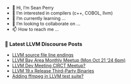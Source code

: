 - 👋 Hi, I’m Sean Perry
- 👀 I’m interested in compilers (c++, COBOL, llvm)
- 🌱 I’m currently learning ...
- 💞️ I’m looking to collaborate on ...
- 📫 How to reach me ...

<!---
s66perry/s66perry is a ✨ special ✨ repository because its `README.md` (this file) appears on your GitHub profile.
You can click the Preview link to take a look at your changes.
--->
### 📕 Latest LLVM Discourse Posts

<!-- DISCOURSE-LLVM:START -->
- [LLVM source file line endings](https://discourse.llvm.org/t/llvm-source-file-line-endings/81388#post_10)
- [LLVM Bay Area Monthly Meetup &lpar;Mon Oct 21 ‘24 6pm&rpar;](https://discourse.llvm.org/t/llvm-bay-area-monthly-meetup-mon-oct-21-24-6pm/82576#post_2)
- [LLVM Dev Meeting CIRCT Meetup?](https://discourse.llvm.org/t/llvm-dev-meeting-circt-meetup/82584#post_6)
- [LLVM 19.x Release Third-Party Binaries](https://discourse.llvm.org/t/llvm-19-x-release-third-party-binaries/80374?page=3#post_43)
- [Adding ffmpeg in LLVM test suite?](https://discourse.llvm.org/t/adding-ffmpeg-in-llvm-test-suite/82575#post_13)
<!-- DISCOURSE-LLVM:END -->
